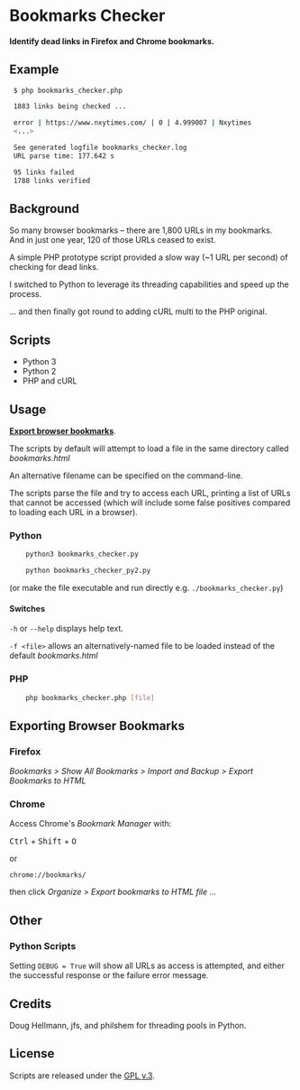 
# Bookmarks Checker

#### Identify dead links in Firefox and Chrome bookmarks.


## Example

```bash
 $ php bookmarks_checker.php

 1883 links being checked ...

 error | https://www.nxytimes.com/ | 0 | 4.999007 | Nxytimes
 <...>

 See generated logfile bookmarks_checker.log
 URL parse time: 177.642 s

 95 links failed
 1788 links verified
```


## Background

So many browser bookmarks &ndash; there are 1,800 URLs in my bookmarks.  
And in just one year, 120 of those URLs ceased to exist.

A simple PHP prototype script provided a slow way (~1 URL per second) of checking for dead links.

I switched to Python to leverage its threading capabilities and speed up the process.

... and then finally got round to adding cURL multi to the PHP original.


## Scripts

+ Python 3
+ Python 2
+ PHP and cURL


## Usage

[**Export browser bookmarks**](#export).

The scripts by default will attempt to load a file in the same directory called *bookmarks.html*

An alternative filename can be specified on the command-line.

The scripts parse the file and try to access each URL, printing a list of URLs that cannot be accessed (which will include some false positives compared to loading each URL in a browser).

### Python

```bash
    python3 bookmarks_checker.py

    python bookmarks_checker_py2.py
```

(or make the file executable and run directly e.g. `./bookmarks_checker.py`)

#### Switches

`-h` or `--help` displays help text.

`-f <file>` allows an alternatively-named file to be loaded instead of the default *bookmarks.html*

### PHP

```bash
    php bookmarks_checker.php [file]
````

## Exporting Browser Bookmarks <a id="export"></a>

### Firefox

*Bookmarks > Show All Bookmarks > Import and Backup > Export Bookmarks to HTML*

### Chrome

Access Chrome's *Bookmark Manager* with:

<kbd>Ctrl</kbd> + <kbd>Shift</kbd> + <kbd>O</kbd>

or

`chrome://bookmarks/`

then click *Organize* > *Export bookmarks to HTML file ...*


## Other

### Python Scripts

Setting `DEBUG = True` will show all URLs as access is attempted, and either the successful response or the failure error message.


## Credits

Doug Hellmann, jfs, and philshem for threading pools in Python.


## License

Scripts are released under the [GPL v.3](https://www.gnu.org/licenses/gpl-3.0.html).
